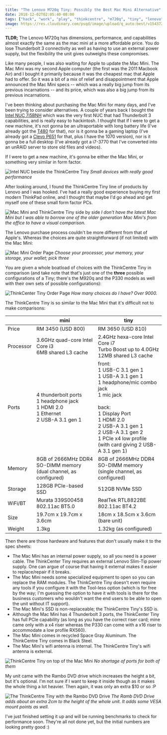 ```yaml
---
title: "The Lenovo M720q Tiny: Possibly the Best Mac Mini Alternative"
date: 2018-12-02T02:05:40-08:00
tags: ["hack", "work", "play", "thinkcentre", "m720q", "tiny", "lenovo"]
image: https://res.cloudinary.com/psqd/image/upload/q_auto:best/v1543728111/_DSC5184_Medium.jpg
---
```

**TLDR;** The Lenovo M720q has dimensions, performance, and capabilities almost exactly the same as the mac mini at a more affordable price. You do lose Thunderbolt 3 connectivity as well as having to use an external power supply, but the flexibility the unit gives outweighs these compromises.

<!--more-->

Like many people, I was also waiting for Apple to update the Mac Mini. The Mac Mini was my second Apple computer (the first was the 2011 Macbook Air) and I bought it primarily because it was the cheapest mac that Apple had to offer. So it was a bit of a mix of relief and disappointment that Apple announced the Mac Mini specs -- which was a really big jump from its previous incarnations -- and its price, which was also a big jump from its previous incarnations.

I've been thinking about purchasing the Mac Mini for many days, and I've been trying to consider alternatives. A couple of years back I bought the [Intel NUC 7i5BNH](https://www.intel.sg/content/www/xa/en/products/boards-kits/nuc/kits/nuc7i5bnh.html) which was the very first NUC that had Thunderbolt 3 capabilities, and is really easy to hackintosh. I thought that if I were to get a new machine, it's not gonna be an ultraportable with long battery life (I've already got the [T480](/2018/08/14/lenovo-thinkpad-t480-review/) for that), nor is it gonna be a gaming laptop (I've already got a [Clevo P651](https://www.notebookcheck.net/Schenker-XMG-P507-Clevo-P651RP6-G-Notebook-Review.172321.0.html) for that, plus I have the 1070 version), nor is it gonna be a full desktop (I've already got a i7-3770 that I've converted into an unRAID server to store old files and videos).

If I were to get a new machine, it's gonna be either the Mac Mini, or something very similar in form factor.

![Intel NUC beside the ThinkCentre Tiny](https://res.cloudinary.com/psqd/image/upload/q_auto:best/v1543758682/_DSC5177_Medium.jpg)
*Small devices with really good performance*

After looking around, I found the ThinkCentre Tiny line of products by Lenovo and I was hooked. I've had a really good experience buying my first modern ThinkPad online, and I thought that maybe I'd go ahead and get myself one of these small form factor PCs.

![Mac Mini and ThinkCentre Tiny side by side](https://res.cloudinary.com/psqd/image/upload/q_auto:best/v1543729740/IMG_20181129_142322_Medium.jpg)
*I don't have the latest Mac Mini but I was able to borrow one of the older generation Mac Mini's from the office to have a visual comparison.*

The Lenovo purchase process couldn't be more different from that of Apple's. Whereas the choices are quite straightforward (if not limited) with the Mac Mini:

![Mac Mini Order Page](https://res.cloudinary.com/psqd/image/upload/q_auto:best/v1543757854/Screenshot_2018-12-02_Mac_mini.png)
*Choose your processor, your memory, your storage, your wallet; pick three*

You are given a whole boatload of choices with the ThinkCentre Tiny in comparison (and take note that that's just one of the **three** possible configurations of a Tiny; there's the M920q and the P330 models as well with their own sets of possible configurations):

![ThinkCenter Tiny Order Page](https://res.cloudinary.com/psqd/image/upload/q_auto:best/v1543757861/Screenshot_2018-12-02_ThinkCentre_M720_Tiny-_Build_Your_Own_10T7CTO1WWENMY1_Lenovo_MY_1.png)
*How many choices do I have? Over 9000.*

The ThinkCentre Tiny is so similar to the Mac Mini that it's difficult not to make comparisons:

|   | mini | tiny |
|---|------|------|
| Price     | RM 3450 (USD 800)                                                     | RM 3650 (USD 810)                |
| Processor | 3.6GHz quad-core Intel Core i3<br />6MB shared L3 cache | 2.4GHz hexa-core Intel Core i7<br />Turbo Boost up to 4.0GHz<br />12MB shared L3 cache |
| Ports     | 4 thunderbolt ports<br />1 headphone jack<br />1 HDMI 2.0<br />1 Ethernet<br />2 USB-A 3.1 gen 1 | front:<br />1 USB-C 3.1 gen 1<br />1 USB-A 3.1 gen 1<br />1 headphone/mic combo jack<br />1 mic jack<br /><br />back:<br />1 Display Port<br />1 HDMI 2.0<br />2 USB-A 3.1 gen 1<br />2 USB-A 3.1 gen 2<br />1 PCIe x4 low profile<br />(with card giving 2 USB-A 3.1 gen 1) |
| Memory    | 8GB of 2666MHz DDR4 SO-DIMM memory<br />(dual channel, as configured) | 8GB of 2666MHz DDR4 SO-DIMM memory<br />(single channel, as configured) |
| Storage   | 128GB PCIe-based SSD                                                  | 512GB NVMe SSD                   |
| WiFi/BT   | Murata 339S00458 802.11ac BT5.0                                        | RealTek RTL8822BE 802.11ac BT4.2 |
| Size      | 19.7cm x 19.7cm x 3.6cm                                               | 18cm x 18.5cm x 3.6cm (bare unit)|
| Weight    | 1.3kg                                                                 | 1.32kg (as configured)           |

Then there are those hardware and features that don't usually make it to the spec sheets:

* The Mac Mini has an internal power supply, so all you need is a power cable. The ThinkCenter Tiny requires an external Lenovo Slim-Tip power supply. One can argue of course that having it external makes it easier to replace/repair if it breaks.
* The Mac Mini needs some specialized equipment to open so you can replace the RAM modules. The ThinkCentre Tiny doesn't even require any tools if you configure it with the Tool-less option (which is for free by the way; I'm guessing the option to have it with tools is there for the business customers who wouldn't want the end users to be able to open the unit without IT support).
* The Mac Mini's SSD is non-replaceable; the ThinkCentre Tiny's SSD is.
* Although the Mac Mini has 4 Thunderbolt 3 ports, the ThinkCenter Tiny has full PCIe capability (as long as you have the correct riser card; mine came only with a x4 riser whereas the P330 can come with a x16 riser to accommodate a low profile RX560).
* The Mac Mini comes in recycled Space Gray Aluminum. The ThinkCentre Tiny comes in Black Steel.
* The Mac Mini's wifi antenna is internal. The ThinkCentre Tiny's wifi antenna is external.

![ThinkCentre Tiny on top of the Mac Mini](https://res.cloudinary.com/psqd/image/upload/q_auto:best/v1543729845/IMG_20181128_152819_Medium.jpg)
*No shortage of ports for both of them*

My unit came with the Rambo DVD drive which increases the height a bit, but it's optional. I'm not sure if I want to keep it inside though as it makes the whole thing a lot heavier. Then again, it was only an extra $10 or so :P

![The ThinkCentre Tiny with the Rambo DVD Drive](https://res.cloudinary.com/psqd/image/upload/q_auto:best/v1543728111/_DSC5184_Medium.jpg)
*The Ramb DVD Drive adds about an extra 2cm to the height of the whole unit. It adds some VESA mount points as well.*

I've just finished setting it up and will be running benchmarks to check for performance soon. They're all not done yet, but the initial numbers are looking pretty good :)
